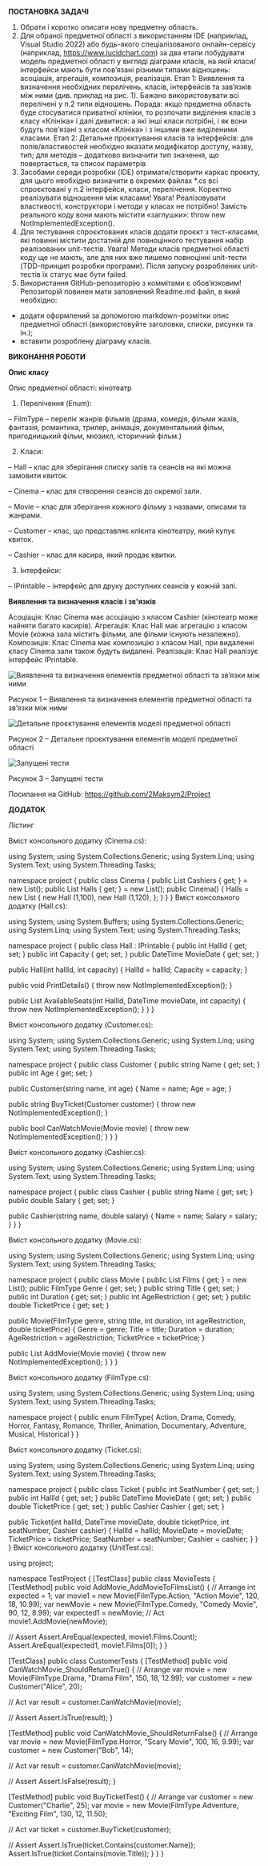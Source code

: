 __ПОСТАНОВКА ЗАДАЧІ__
1.	Обрати і коротко описати нову предметну область.
2.	Для обраної предметної області з використанням IDE (наприклад, Visual Studio 2022) або будь-якого спеціалізованого онлайн-сервісу (наприклад, https://www.lucidchart.com) за два етапи побудувати модель предметної області у вигляді діаграми класів, на якій класи/інтерфейси мають бути пов’язані різними типами відношень: асоціація, агрегація, композиція, реалізація.
Етап 1: Виявлення та визначення необхідних перелічень, класів, інтерфейсів та зав’язків між ними (див. приклад на рис. 1). Бажано використовувати всі перелічені у п.2 типи відношень. 
Порада: якщо предметна область буде стосуватися приватної клініки, то розпочати виділення класів з класу «Клініка» і далі дивитися: а які інші класи потрібні, і як вони будуть пов’язані з класом «Клініка» і з іншими вже виділеними класами.
Етап 2: Детальне проєктування класів та інтерфейсів: для полів/властивостей необхідно вказати модифікатор доступу, назву, тип; для методів – додатково визначити тип значення, що повертається, та список параметрів 
3.	Засобами середи розробки (IDE) отримати/створити каркас проєкту, для цього необхідно визначити в окремих файлах *.cs всі спроєктовані у п.2 інтерфейси, класи, перелічення. Коректно реалізувати відношення між класами! Увага! Реалізовувати властивості, конструктори і методи у класах не потрібно! Замість реального коду вони мають містити «заглушки»: throw new NotImplementedException().
4.	Для тестування спроєктованих класів додати проєкт з тест-класами, які повинні містити достатній для повноцінного тестування набір реалізованих unit-тестів. Увага! Методи класів предметної області коду ще не мають, але для них вже пишемо повноцінні unit-тести (TDD-принцип розробки програми). Після запуску розроблених unit-тестів їх статус має бути failed.
5.	Використання GitHub-репозиторію з коммітами є обов’язковим! Репозиторій повинен мати заповнений Readme.md файл, в який необхідно: 
-	додати оформлений за допомогою markdown-розмітки опис предметної області (використовуйте заголовки, списки, рисунки та ін.);
-	вставити розроблену діаграму класів.
 

__ВИКОНАННЯ РОБОТИ__

__Опис класу__

Опис предметної області: кінотеатр
1.	Перелічення (Enum):

–	FilmType – перелік жанрів фільмів (драма, комедія, фільми жахів, фантазія, романтика, трилер, анімація, документальний фільм, пригодницький фільм, мюзикл, історичний фільм.)

2.	Класи:

–	Hall – клас для зберігання списку залів та сеансів на які можна замовити квиток.

–	Cinema – клас для створення сеансів до окремої зали.

–	Movie – клас для зберігання кожного фільму з назвами, описами та жанрами.

–	Customer – клас, що представляє клієнта кінотеатру, який купує квиток.

–	Cashier – клас для касира, який продає квитки.

3.	Інтерфейси:

–	IPrintable – інтерфейс для друку доступних сеансів у кожній залі.

__Виявлення та визначення класів і зв'язків__

Асоціація: Клас Cinema має асоціацію з класом Cashier (кінотеатр може найняти багато касирів).
Агрегація: Клас Hall має агрегацію з класом Movie (кожна зала містить фільми, але фільми існують незалежно).
Композиція: Клас Cinema має композицію з класом Hall, при видаленні класу Cinema зали також будуть видалені.
Реалізація: Клас Hall реалізує інтерфейс IPrintable.

![ Виявлення та визначення елементів предметної області та зв’язки між ними](https://github.com/2Maksym2/Project/blob/main/Pictures/%D0%97%D0%BD%D1%96%D0%BC%D0%BE%D0%BA%20%D0%B5%D0%BA%D1%80%D0%B0%D0%BD%D0%B0%202024-11-25%20071823.jpg)

Рисунок 1 – Виявлення та визначення елементів предметної області та зв’язки між ними
 
 ![ Детальне проєктування елементів моделі предметної області](https://github.com/2Maksym2/Project/blob/main/Pictures/%D0%97%D0%BD%D1%96%D0%BC%D0%BE%D0%BA%20%D0%B5%D0%BA%D1%80%D0%B0%D0%BD%D0%B0%202024-11-25%20071807.jpg)

Рисунок 2 – Детальне проєктування елементів моделі предметної області

 ![ Запущені тести](https://github.com/2Maksym2/Project/blob/main/Pictures/%D0%97%D0%BD%D1%96%D0%BC%D0%BE%D0%BA%20%D0%B5%D0%BA%D1%80%D0%B0%D0%BD%D0%B0%202024-11-25%20071716.jpg)

Рисунок 3 – Запущені тести

Посилання на GitHub: https://github.com/2Maksym2/Project


__ДОДАТОК__

Лістинг

Вміст консольного додатку (Cinema.cs):

using System;
using System.Collections.Generic;
using System.Linq;
using System.Text;
using System.Threading.Tasks;

namespace project
{
    public class Cinema
    {
        public List<Cashier> Cashiers { get; } = new List<Cashier>();
        public List<Hall> Halls { get; } = new List<Hall>();
        public Cinema()
        {
            Halls = new List<Hall>
        {
            new Hall (1,100),
            new Hall (1,120),
        };
        }
    } 
}
Вміст консольного додатку (Hall.cs):

using System;
using System.Buffers;
using System.Collections.Generic;
using System.Linq;
using System.Text;
using System.Threading.Tasks;

namespace project
{
 public class Hall : IPrintable
    {
        public int HallId { get; set; }
        public int Capacity { get; set; }
        public DateTime MovieDate { get; set; }

   public Hall(int hallId, int capacity)
        {
            HallId = hallId;
            Capacity = capacity;
        }

  public void PrintDetails()
        {
            throw new NotImplementedException();
        }

 public List<int> AvailableSeats(int HallId, DateTime movieDate, int capacity)
        {
            throw new NotImplementedException();
        }
    }
}

Вміст консольного додатку (Customer.cs):

using System;
using System.Collections.Generic;
using System.Linq;
using System.Text;
using System.Threading.Tasks;

namespace project
{
    public class Customer
    {
        public string Name { get; set; }
        public int Age { get; set; }

 public Customer(string name, int age)
        {
            Name = name;
            Age = age;
        }

  public string BuyTicket(Customer customer)
        {
            throw new NotImplementedException();
        }

 public bool CanWatchMovie(Movie movie)
        {
            throw new NotImplementedException();
        }
    }
}

Вміст консольного додатку (Cashier.cs):

using System;
using System.Collections.Generic;
using System.Linq;
using System.Text;
using System.Threading.Tasks;

namespace project
{
    public class Cashier
    {
        public string Name { get; set; }
        public double Salary { get; set; }

 public Cashier(string name, double salary)
        {
            Name = name;
            Salary = salary;
        }
    }
}

Вміст консольного додатку (Movie.cs):

using System;
using System.Collections.Generic;
using System.Linq;
using System.Text;
using System.Threading.Tasks;

namespace project
{
    public class Movie
    {
        public List<Movie> Films { get; } = new List<Movie>();
        public FilmType Genre { get; set; }
        public string Title { get; set; }
        public int Duration { get; set; }
        public int AgeRestriction { get; set; }
        public double TicketPrice { get; set; }

 public Movie(FilmType genre, string title, int duration, int ageRestriction, double ticketPrice)
        {
            Genre = genre;
            Title = title;
            Duration = duration;
            AgeRestriction = ageRestriction;
            TicketPrice = ticketPrice;
        }

 public List<Movie> AddMovie(Movie movie)
        {
            throw new NotImplementedException();
        }
    }
}

Вміст консольного додатку (FilmType.cs):

using System;
using System.Collections.Generic;
using System.Linq;
using System.Text;
using System.Threading.Tasks;

namespace project
{
   public enum FilmType{
        Action,
        Drama,
        Comedy,
        Horror,
        Fantasy,
        Romance,
        Thriller,
        Animation,
        Documentary,
        Adventure,
        Musical,
        Historical
    }
}

Вміст консольного додатку (Ticket.cs):

using System;
using System.Collections.Generic;
using System.Linq;
using System.Text;
using System.Threading.Tasks;

namespace project
{
    public class Ticket
    {
        public int SeatNumber { get; set; }
        public int HallId { get; set; }
        public DateTime MovieDate { get; set; }
        public double TicketPrice { get; set; }
        public Cashier Cashier { get; set; }

 public Ticket(int hallId, DateTime movieDate, double ticketPrice, int seatNumber, Cashier cashier)
        {
            HallId = hallId;
            MovieDate = movieDate;
            TicketPrice = ticketPrice;
            SeatNumber = seatNumber;
            Cashier = cashier;
        }
    }
}
Вміст консольного додатку (UnitTest.cs):

using project;

namespace TestProject
{
    [TestClass]
    public class MovieTests
    {
        [TestMethod]
        public void AddMovie_AddMovieToFilmsList()
        {
            // Arrange
            int expected = 1;
            var movie1 = new Movie(FilmType.Action, "Action Movie", 120, 18, 10.99);
            var newMovie = new Movie(FilmType.Comedy, "Comedy Movie", 90, 12, 8.99);
            var expected1 = newMovie;
            // Act
            movie1.AddMovie(newMovie);

   // Assert
            Assert.AreEqual(expected, movie1.Films.Count);
            Assert.AreEqual(expected1, movie1.Films[0]);
        }
    }

  [TestClass]
public class CustomerTests
    {
        [TestMethod]
        public void CanWatchMovie_ShouldReturnTrue()
        {
            // Arrange
            var movie = new Movie(FilmType.Drama, "Drama Film", 150, 18, 12.99);
            var customer = new Customer("Alice", 20);

 // Act
            var result = customer.CanWatchMovie(movie);

  // Assert
            Assert.IsTrue(result);
        }

  [TestMethod]
      public void CanWatchMovie_ShouldReturnFalse()
        {
          // Arrange
            var movie = new Movie(FilmType.Horror, "Scary Movie", 100, 16, 9.99);
            var customer = new Customer("Bob", 14);

  // Act
            var result = customer.CanWatchMovie(movie);

  // Assert
            Assert.IsFalse(result);
        }

   [TestMethod]
      public void BuyTicketTest()
        {
           // Arrange
            var customer = new Customer("Charlie", 25);
            var movie = new Movie(FilmType.Adventure, "Exciting Film", 130, 12, 11.50);

   // Act
            var ticket = customer.BuyTicket(customer);

 // Assert
            Assert.IsTrue(ticket.Contains(customer.Name));
            Assert.IsTrue(ticket.Contains(movie.Title));
        }
    }
}
